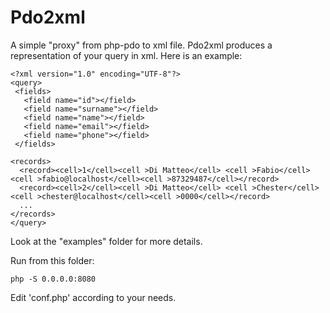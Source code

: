 # Pdo2xml

A simple "proxy" from php-pdo to xml file.
Pdo2xml produces a representation of your query in xml. Here is an example:
````
<?xml version="1.0" encoding="UTF-8"?>
<query>
 <fields>
   <field name="id"></field>
   <field name="surname"></field>
   <field name="name"></field>
   <field name="email"></field>
   <field name="phone"></field>
 </fields>

<records>
  <record><cell>1</cell><cell >Di Matteo</cell> <cell >Fabio</cell><cell >fabio@localhost</cell><cell >87329487</cell></record>
  <record><cell>2</cell><cell >Di Matteo</cell> <cell >Chester</cell><cell >chester@localhost</cell><cell >0000</cell></record>
  ...
</records>
</query>

````



Look at the "examples" folder for more details.

Run from this folder:
```
php -S 0.0.0.0:8080
```

Edit 'conf.php' according to your needs.
